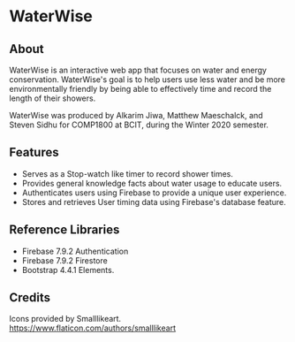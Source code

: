# WaterWise

## About
WaterWise is an interactive web app that focuses on water and energy conservation.
WaterWise's goal is to help users use less water and be more environmentally friendly
by being able to effectively time and record the length of their showers.

WaterWise was produced by Alkarim Jiwa, Matthew Maeschalck, and Steven Sidhu for COMP1800
at BCIT, during the Winter 2020 semester.

## Features
* Serves as a Stop-watch like timer to record shower times.
* Provides general knowledge facts about water usage to educate users.
* Authenticates users using Firebase to provide a unique user experience.
* Stores and retrieves User timing data using Firebase's database feature.

## Reference Libraries
* Firebase 7.9.2 Authentication
* Firebase 7.9.2 Firestore
* Bootstrap 4.4.1 Elements.

## Credits
Icons provided by Smalllikeart. https://www.flaticon.com/authors/smalllikeart